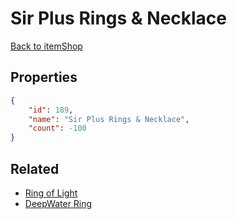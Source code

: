 # Sir Plus Rings & Necklace

<no description available>

[Back to itemShop](../item-shops.md)

## Properties

```json
{
    "id": 189,
    "name": "Sir Plus Rings & Necklace",
    "count": -100
}
```

## Related

- [Ring of Light](../items/5144-ring-of-light.md)
- [DeepWater Ring](../items/5145-deepwater-ring.md)

